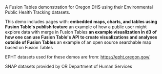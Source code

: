 A Fusion Tables demonstration for Oregon DHS using their Environmental Public Health Tracking datasets.

This demo includes pages with:
**embedded maps, charts, and tables using Fusion Table's publish feature** an example of how a public user might explore data with merge in Fusion Tables
**an example visualization in d3 of how one can use Fusion Table's API to create visualizations and analyses outside of Fusion Tables** an example of an open source searchable map based on Fusion Tables

EPHT datasets used for these demos are from:
https://epht.oregon.gov/

SNAP datasets provided by OR Department of Human Services